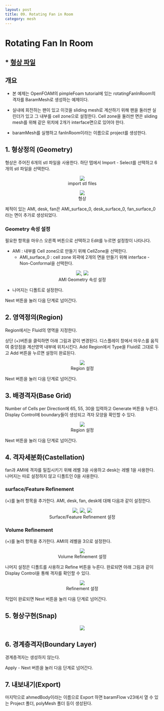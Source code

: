 ```yaml
---
layout: post
title: 09. Rotating Fan in Room
category: mesh
---
```



# Rotating Fan In Room

## * [형상 파일](https://drive.google.com/file/d/1R3UNNL2LdiWBOziU7s-_M1gecTOwwGz7/view?usp=sharing) 

## 개요 

* 본 예제는 OpenFOAM의 pimpleFoam tutorial에 있는 rotatingFanInRoom의 격자를 BaramMesh로 생성하는 예제이다.

* 실내에 회전하는 팬이 있고 이것을 sliding mesh로 계산하기 위해 팬을 둘러싼 실린더가 있고 그 내부를 cell zone으로 설정한다. Cell zone을 둘러싼 면은 sliding mesh를 위해 같은 위치에 2개가 interface면으로 있어야 한다.

* baramMesh를 실행하고 fanInRoom이라는 이름으로 project를 생성한다.

## 1. 형상정의 (Geometry)

형상은 주어진 6개의 stl 파일을 사용한다. 하단 탭에서 Import - Select를 선택하고 6개의 stl 파일을 선택한다.


<p align='center'>
    <img src="https://github.com/nextfoam/baram-pages/raw/main/screenshots/mesh/room/fanInRoom-importSTL.png"  >
    <br> import stl files
</p>

<p align='center'>
    <img src="https://github.com/nextfoam/baram-pages/raw/main/screenshots/mesh/room/fanInRoom-geom.png"  >
    <br> 형상
</p>

체적이 있는 AMI, desk, fan은 AMI_surface_0, desk_surface_0, fan_surface_0라는 면이 추가로 생성되었다.

### Geometry 속성 설정

필요한 항목을 마우스 오른쪽 버튼으로 선택하고 Edit를 누르면 설정창이 나타나다.

+ AMI : 내부를 Cell zone으로 만들기 위해 CellZone을 선택한다.
  + AMI_surface_0 : cell zone 외곽에 2개의 면을 만들기 위해 interface - Non-Conformal을 선택한다.

<p align='center'>
    <img src="https://github.com/nextfoam/baram-pages/raw/main/screenshots/mesh/room/fanInRoom-cellZone.png"  >, <img src="https://github.com/nextfoam/baram-pages/raw/main/screenshots/mesh/room/fanInRoom-interface.png"  >
    <br> AMI Geometry 속성 설정
</p>

+ 나머지는 디폴트로 설정한다.

Next 버튼을 눌러 다음 단계로 넘어간다.



## 2. 영역정의(Region)

Region에서는 Fluid의 영역을 지정한다.

상단 (+)버튼을 클릭하면 아래 그림과 같이 변경된다. 디스플레이 창에서 마우스를 움직여 중앙점을 계산영역 내부에 위치시킨다. Add Region에서 Type을 Fluid로 그대로 두고 Add 버튼을 누르면 설정이 완료된다.

<p align='center'>
    <img src="https://github.com/nextfoam/baram-pages/raw/main/screenshots/mesh/room/fanInRoom-region.png"  >
    <br> Region 설정
</p>

Next 버튼을 눌러 다음 단계로 넘어간다.


## 3. 배경격자(Base Grid)

Number of Cells per Direction에 65, 55, 30을 입력하고 Generate 버튼을 누른다. Display Control에 boundary들이 생성되고 격자 모양을 확인할 수 있다.

<p align='center'>
    <img src="https://github.com/nextfoam/baram-pages/raw/main/screenshots/mesh/room/fanInRoom-baseGrid.png"  >
    <br> Region 설정
</p>

Next 버튼을 눌러 다음 단계로 넘어간다.



## 4. 격자세분화(Castellation)

fan과 AMI에 격자를 밀집시키기 위해 레벨 3을 사용하고 desk는 레벨 1을 사용한다. 나머지는 따로 설정하지 않고 디폴트인 0을 사용한다.

### surface/Feature Refinement

(+)를 눌러 항목을 추가한다. AMI, desk, fan, desk에 대해 다음과 같이 설정한다.

<p align='center'>
    <img src="https://github.com/nextfoam/baram-pages/raw/main/screenshots/mesh/room/fanInRoom-ami.png"  >, <img src="https://github.com/nextfoam/baram-pages/raw/main/screenshots/mesh/room/fanInRoom-desk.png"  >, <img src="https://github.com/nextfoam/baram-pages/raw/main/screenshots/mesh/room/fanInRoom-fan.png"  >
    <br> Surface/Feature Refinement 설정
</p>

### Volume Refinement

(+)를 눌러 항목을 추가한다. AMI의 레벨을 3으로 설정한다.

<p align='center'>
    <img src="https://github.com/nextfoam/baram-pages/raw/main/screenshots/mesh/room/fanInRoom-amiVol.png"  >
    <br> Volume Refinement 설정
</p>


나머지 설정은 디폴트를 사용하고 Refine 버튼을 누른다. 완료되면 아래 그림과 같이 Display Control을 통해 격자를 확인할 수 있다.


<p align='center'>
    <img src="https://github.com/nextfoam/baram-pages/raw/main/screenshots/mesh/room/fanInRoom-refine.png"  >
    <br> Refinement 설정
</p>


작업이 완료되면 Next 버튼을 눌러 다음 단계로 넘어간다.



## 5. 형상구현(Snap)




<p align='center'>
    <img src="https://github.com/nextfoam/baram-pages/raw/main/screenshots/mesh/ahmedBody/12.png"><br>
</p>

## 6. 경계층격자(Boundary Layer)

경계층격자는 생성하지 않는다. 

Apply - Next 버튼을 눌러 다음 단계로 넘어간다.


## 7. 내보내기(Export)
마지막으로 ahmedBody이라는 이름으로 Export 하면 baramFlow v23에서 열 수 있는 Project 폴더, polyMesh 폴더 등이 생성된다.<br>
